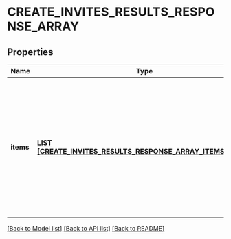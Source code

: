 # CREATE_INVITES_RESULTS_RESPONSE_ARRAY

## Properties
Name | Type | Description | Notes
------------ | ------------- | ------------- | -------------
**items** | [**LIST [CREATE_INVITES_RESULTS_RESPONSE_ARRAY_ITEMS_INNER]**](CreateInvitesResultsResponseArray_items_inner.md) | List of invite/request creation status. If there is an error, an exception object will be returned. If the action was successfully completed, an invite object will be returned. | [optional] [default to null]

[[Back to Model list]](../README.md#documentation-for-models) [[Back to API list]](../README.md#documentation-for-api-endpoints) [[Back to README]](../README.md)


